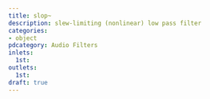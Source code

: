 ```yaml
---
title: slop~
description: slew-limiting (nonlinear) low pass filter
categories:
- object
pdcategory: Audio Filters
inlets:
  1st:
outlets:
  1st:
draft: true
---
```


